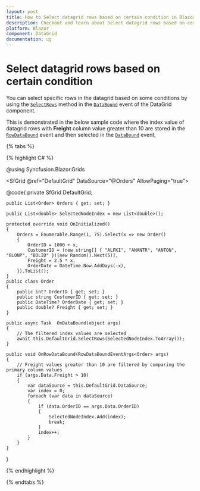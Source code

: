 ```yaml
---
layout: post
title: How to Select datagrid rows based on certain condition in Blazor DataGrid component - Syncfusion
description: Checkout and learn about Select datagrid rows based on certain condition in Blazor DataGrid component of Syncfusion, and more details
platform: Blazor
component: DataGrid
documentation: ug
---
```


# Select datagrid rows based on certain condition

You can select specific rows in the datagrid based on some conditions by using the [`SelectRows`](https://help.syncfusion.com/cr/blazor/Syncfusion.Blazor.Grids.SfGrid-1.html#Syncfusion_Blazor_Grids_SfGrid_1_SelectRows_System_Double___) method in the [`DataBound`](https://help.syncfusion.com/cr/blazor/Syncfusion.Blazor.Grids.GridEvents-1.html#Syncfusion_Blazor_Grids_GridEvents_1_DataBound) event of the DataGrid component.

This is demonstrated in the below sample code where the index value of datagrid rows with **Freight** column value greater than 10 are stored in the [`RowDataBound`](https://help.syncfusion.com/cr/blazor/Syncfusion.Blazor.Grids.GridEvents-1.html#Syncfusion_Blazor_Grids_GridEvents_1_RowDataBound) event and then selected in the [`DataBound`](https://help.syncfusion.com/cr/blazor/Syncfusion.Blazor.Grids.GridEvents-1.html#Syncfusion_Blazor_Grids_GridEvents_1_DataBound) event,

{% tabs %}

{% highlight C# %}

@using Syncfusion.Blazor.Grids

<SfGrid @ref="DefaultGrid" DataSource="@Orders" AllowPaging="true">
    <GridSelectionSettings Type="SelectionType.Multiple"></GridSelectionSettings>
    <GridEvents RowDataBound="OnRowDataBound" DataBound="OnDataBound" TValue="Order"></GridEvents>
    <GridPageSettings PageSize="8"></GridPageSettings>
    <GridColumns>
        <GridColumn Field=@nameof(Order.OrderID) HeaderText="Order ID" TextAlign="TextAlign.Right" Width="120"></GridColumn>
        <GridColumn Field=@nameof(Order.CustomerID) HeaderText="Customer Name" TextAlign="TextAlign.Right" Width="120"></GridColumn>
        <GridColumn Field=@nameof(Order.OrderDate) HeaderText=" Order Date" Format="d" Type=ColumnType.Date TextAlign="TextAlign.Right" Width="120"></GridColumn>
        <GridColumn Field=@nameof(Order.Freight) HeaderText="Freight" Format="C2" TextAlign="TextAlign.Right" Width="120"></GridColumn>
    </GridColumns>
</SfGrid>

@code{
    private SfGrid<Order> DefaultGrid;

    public List<Order> Orders { get; set; }

    public List<double> SelectedNodeIndex = new List<double>();

    protected override void OnInitialized()
    {
        Orders = Enumerable.Range(1, 75).Select(x => new Order()
        {
            OrderID = 1000 + x,
            CustomerID = (new string[] { "ALFKI", "ANANTR", "ANTON", "BLONP", "BOLID" })[new Random().Next(5)],
            Freight = 2.5 * x,
            OrderDate = DateTime.Now.AddDays(-x),
        }).ToList();
    }
    public class Order
    {
        public int? OrderID { get; set; }
        public string CustomerID { get; set; }
        public DateTime? OrderDate { get; set; }
        public double? Freight { get; set; }
    }

    public async Task  OnDataBound(object args)
    {
        // The filtered index values are selected
        await this.DefaultGrid.SelectRows(SelectedNodeIndex.ToArray());
    }

    public void OnRowDataBound(RowDataBoundEventArgs<Order> args)
    {
        // Freight values greater than 10 are filtered by comparing the primary column values
        if (args.Data.Freight > 10)
        {
            var dataSource = this.DefaultGrid.DataSource;
            var index = 0;
            foreach (var data in dataSource)
            {
                if (data.OrderID == args.Data.OrderID)
                {
                    SelectedNodeIndex.Add(index);
                    break;
                }
                index++;
            }
        }
    }
}

{% endhighlight %}

{% endtabs  %}
